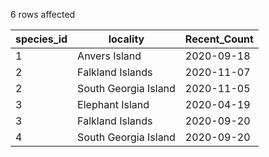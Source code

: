 6 rows affected

| species_id | locality             | Recent_Count |
|------------|----------------------|--------------|
| 1          | Anvers Island        | 2020-09-18   |
| 2          | Falkland Islands     | 2020-11-07   |
| 2          | South Georgia Island | 2020-11-05   |
| 3          | Elephant Island      | 2020-04-19   |
| 3          | Falkland Islands     | 2020-09-20   |
| 4          | South Georgia Island | 2020-09-20   |
